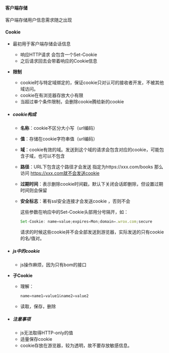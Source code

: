 #### 客户端存储

客户端存储用户信息需求随之出现

#### **Cookie**

- 最初用于客户端存储会话信息

  - 响应HTTP请求 会包含一个Set-Cookie
  - 之后请求回去会带着响应的Cookie信息

- **限制**

  - cookie时与特定域绑定的，保证cookie只对认可的接收者开发，不被其他域访问。
  - cookie在有浏览器存放大小有限
  - 当超过单个条件限制，会删除cookie腾给新的cookie

- ##### cookie构成

  - **名称**：cookie不区分大小写（url编码）

  - **值**：存储在cookie字符串值（url编码）

  - **域**：cookie有效的域。发送到这个域的请求会包含对应的cookie，可能包含子域，也可以不包含

  - **路径**：URL下包含这个路径才会发送 指定为https://xxx.com/books 那么访问 https://xxx.com就不会发送cookie

  - **过期时间**：表示删除cookie时间戳，默认下关闭会话即删除，但设置过期时间则会保留

  - **安全标志**：著有ssl安全连接才会发送cookie ，否则不会

    这些参数在响应中的Set-Cookie头部用分号隔开，如：

    ```js
    Set-Cookie: name=value;expires=Mon;domain=.wrox.com;secure
    ```

    请求的时候这些cookie并不会全部发送到游览器，实际发送的只有cookie的名/值对。

- ##### js中的cookie

  - js操作麻烦，因为只有bom的接口

- **子Cookie**

  - 理解：

    ```js
    name=name1=value1&name2=value2
    ```

  - 读取，保存，删除

- ##### 注意事项

  - js无法取得HTTP-only的值
  - 适量保存cookie
  - cookie存放在游览器，较为透明，故不要存放敏感信息。